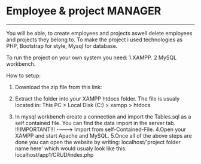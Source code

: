 # Employee & project MANAGER
----------------------------------
You will be able, to create employees and projects aswell delete employees and projects they belong to. 
To make the project i used technologies as PHP, Bootstrap for style, Mysql for database.


To run the project on your own system you need:
1.XAMPP.
2 MySQL workbench.


How to setup:
1. Download the zip file from  this link:
  
2. Extract the folder into your XAMPP htdocs folder. The file is usualy located in:
  This PC > Local Disk (C:) > xampp > htdocs
3. In mysql workbench create a connection and import the Tables.sql as a self contained file.
  You can find the data import in the server tab. !!!IMPORTANT!!! ----> Import from self-Contained-File. 
4.Open your XAMPP and start Apache and MySQL.
5.Once all of the above steps are done you can open the website by writing: 
  localhost/'project folder name here' which would usualy look like this: localhost/app1/CRUD/index.php 

